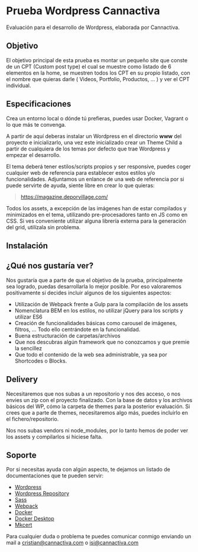 # Prueba Wordpress Cannactiva

Evaluación para el desarrollo de Wordpress, elaborada por Cannactiva.

## Objetivo

El objetivo principal de esta prueba es montar un pequeño site que conste de un CPT (Custom post type) el cual se muestre como listado de 6 elementos en la home, se muestren todos los CPT en su propio listado, con el nombre que quieras darle ( Videos, Portfolio, Productos, ... ) y ver el CPT individual.

## Especificaciones

Crea un entorno local o dónde tú prefieras, puedes usar Docker, Vagrant o lo que más te convenga.

A partir de aquí deberas instalar un Wordpress en el directorio **www** del proyecto e inicializarlo, una vez este inicializado crear un Theme Child a partir de cualquiera de los temas por defecto que trae Wordpress y empezar el desarrollo.

El tema deberá tener estilos/scripts propios y ser responsive, puedes coger cualquier web de referencia para establecer estos estilos y/o funcionalidades. Adjuntamos un enlance de una web de referencia por si puede servirte de ayuda, siente libre en crear lo que quieras:

> https://magazine.deporvillage.com/

Todos los assets, a excepción de las imágenes han de estar compilados y minimizados en el tema, utilizando pre-procesadores tanto en JS como en CSS. Si ves conveniente utilizar alguna librería externa para la generación del grid, utilízala sin problema.

## Instalación


## ¿Qué nos gustaría ver?

Nos gustaría que a parte de que el objetivo de la prueba, principalmente sea logrado, puedas desarrollarla lo mejor posible. Por eso valoraremos positivamente si decides incluir algunos de los siguientes aspectos:

- Utilización de Webpack frente a Gulp para la compilación de los assets
- Nomenclatura BEM en los estilos, no utilizar jQuery para los scripts y utilizar ES6
- Creación de funcionalidades básicas como carousel de imágenes, filtros, ... Todo ello centrándote en la funcionalidad.
- Buena estructuración de carpetas/archivos
- Que nos descubras algún framework que no conozcamos y que premie la sencillez
- Que todo el contenido de la web sea administrable, ya sea por Shortcodes o Blocks.

## Delivery

Necesitaremos que nos subas a un repositorio y nos des acceso, o nos envies un zip con el proyecto finalizado. Con la base de datos y los archivos básicos del WP, cómo la carpeta de themes para la posterior evaluación. Si crees que a parte de themes, necesitaremos algo más, puedes incluirlo en el fichero/repositorio.

Nos nos subas vendors ni node_modules, por lo tanto hemos de poder ver los assets y compilarlos si hiciese falta.

## Soporte

Por si necesitas ayuda con algún aspecto, te dejamos un listado de documentaciones que te pueden servir:

- [Wordpress](https://codex.wordpress.org/Main_Page)
- [Wordpress Repository](https://github.com/WordPress/WordPress)
- [Sass](https://sass-lang.com/)
- [Webpack](https://webpack.js.org/concepts/)
- [Docker](https://docs.docker.com/compose/)
- [Docker Desktop](https://www.docker.com/products/docker-desktop)
- [Mkcert](https://blog.filippo.io/mkcert-valid-https-certificates-for-localhost/)

Para cualquier duda o problema te puedes comunicar conmigo enviando un mail a cristian@cannactiva.com o isi@cannactiva.com
